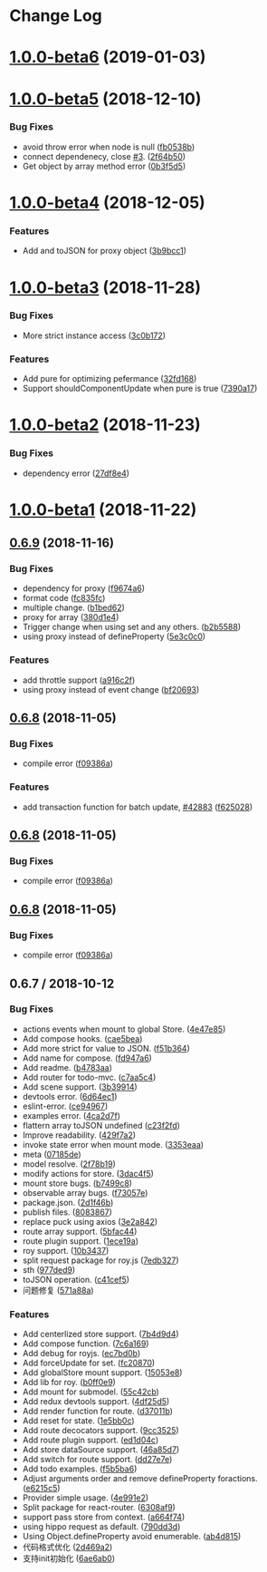 # Change Log 

<a name="1.0.0-beta6"></a>
# [1.0.0-beta6](https://github.com/windyGex/roy/compare/1.0.0-beta5...1.0.0-beta6) (2019-01-03)




<a name="1.0.0-beta5"></a>
# [1.0.0-beta5](https://github.com/windyGex/roy/compare/1.0.0-beta4...1.0.0-beta5) (2018-12-10)


### Bug Fixes

* avoid throw error when node is null ([fb0538b](https://github.com/windyGex/roy/commit/fb0538b))
* connect dependenecy, close [#3](https://github.com/windyGex/roy/issues/3). ([2f64b50](https://github.com/windyGex/roy/commit/2f64b50))
* Get object by array method error ([0b3f5d5](https://github.com/windyGex/roy/commit/0b3f5d5))




<a name="1.0.0-beta4"></a>
# [1.0.0-beta4](https://github.com/windyGex/roy/compare/1.0.0-beta3...1.0.0-beta4) (2018-12-05)


### Features

* Add  and toJSON for proxy object ([3b9bcc1](https://github.com/windyGex/roy/commit/3b9bcc1))




<a name="1.0.0-beta3"></a>
# [1.0.0-beta3](https://github.com/windyGex/roy/compare/1.0.0-beta2...1.0.0-beta3) (2018-11-28)


### Bug Fixes

* More strict instance access ([3c0b172](https://github.com/windyGex/roy/commit/3c0b172))


### Features

* Add pure for optimizing pefermance ([32fd168](https://github.com/windyGex/roy/commit/32fd168))
* Support shouldComponentUpdate when pure is true ([7390a17](https://github.com/windyGex/roy/commit/7390a17))




<a name="1.0.0-beta2"></a>
# [1.0.0-beta2](https://github.com/windyGex/roy/compare/1.0.0-beta1...1.0.0-beta2) (2018-11-23)


### Bug Fixes

* dependency error ([27df8e4](https://github.com/windyGex/roy/commit/27df8e4))



<a name="1.0.0-beta1"></a>
# [1.0.0-beta1](https://github.com/windyGex/roy/compare/0.6.9...1.0.0-beta1) (2018-11-22)




<a name="0.6.9"></a>
## [0.6.9](https://github.com/windyGex/roy/compare/0.6.8...0.6.9) (2018-11-16)


### Bug Fixes

* dependency for proxy ([f9674a6](https://github.com/windyGex/roy/commit/f9674a6))
* format code ([fc835fc](https://github.com/windyGex/roy/commit/fc835fc))
* multiple change. ([b1bed62](https://github.com/windyGex/roy/commit/b1bed62))
* proxy for array ([380d1e4](https://github.com/windyGex/roy/commit/380d1e4))
* Trigger change when using set and any others. ([b2b5588](https://github.com/windyGex/roy/commit/b2b5588))
* using proxy instead of defineProperty ([5e3c0c0](https://github.com/windyGex/roy/commit/5e3c0c0))


### Features

* add throttle support ([a916c2f](https://github.com/windyGex/roy/commit/a916c2f))
* using proxy instead of event change ([bf20693](https://github.com/windyGex/roy/commit/bf20693))




<a name="0.6.8"></a>
## [0.6.8](https://github.com/windyGex/roy/compare/0.6.7...0.6.8) (2018-11-05)


### Bug Fixes

* compile error ([f09386a](https://github.com/windyGex/roy/commit/f09386a))


### Features

* add transaction function for batch update, [#42883](https://github.com/windyGex/roy/issues/42883) ([f625028](https://github.com/windyGex/roy/commit/f625028))




<a name="0.6.8"></a>
## [0.6.8](https://github.com/windyGex/roy/compare/0.6.7...0.6.8) (2018-11-05)


### Bug Fixes

* compile error ([f09386a](https://github.com/windyGex/roy/commit/f09386a))




<a name="0.6.8"></a>
## [0.6.8](https://github.com/windyGex/roy/compare/0.6.7...0.6.8) (2018-11-05)


### Bug Fixes

* compile error ([f09386a](https://github.com/windyGex/roy/commit/f09386a))



<a name="0.6.7"></a>
## 0.6.7 / 2018-10-12


### Bug Fixes

* actions events when mount to global Store. ([4e47e85](https://github.com/windyGex/roy/commit/4e47e85))
* Add compose hooks. ([cae5bea](https://github.com/windyGex/roy/commit/cae5bea))
* Add more strict for value to JSON. ([f51b364](https://github.com/windyGex/roy/commit/f51b364))
* Add name for compose. ([fd947a6](https://github.com/windyGex/roy/commit/fd947a6))
* Add readme. ([b4783aa](https://github.com/windyGex/roy/commit/b4783aa))
* Add router for todo-mvc. ([c7aa5c4](https://github.com/windyGex/roy/commit/c7aa5c4))
* Add scene support. ([3b39914](https://github.com/windyGex/roy/commit/3b39914))
* devtools error. ([6d64ec1](https://github.com/windyGex/roy/commit/6d64ec1))
* eslint-error. ([ce94967](https://github.com/windyGex/roy/commit/ce94967))
* examples error. ([4ca2d7f](https://github.com/windyGex/roy/commit/4ca2d7f))
* flattern array toJSON undefined ([c23f2fd](https://github.com/windyGex/roy/commit/c23f2fd))
* Improve readability. ([429f7a2](https://github.com/windyGex/roy/commit/429f7a2))
* invoke state error when mount mode. ([3353eaa](https://github.com/windyGex/roy/commit/3353eaa))
* meta ([07185de](https://github.com/windyGex/roy/commit/07185de))
* model resolve. ([2f78b19](https://github.com/windyGex/roy/commit/2f78b19))
* modify actions for store. ([3dac4f5](https://github.com/windyGex/roy/commit/3dac4f5))
* mount store bugs. ([b7499c8](https://github.com/windyGex/roy/commit/b7499c8))
* observable array bugs. ([f73057e](https://github.com/windyGex/roy/commit/f73057e))
* package.json. ([2d1f46b](https://github.com/windyGex/roy/commit/2d1f46b))
* publish files. ([8083867](https://github.com/windyGex/roy/commit/8083867))
* replace puck using axios ([3e2a842](https://github.com/windyGex/roy/commit/3e2a842))
* route array support. ([5bfac44](https://github.com/windyGex/roy/commit/5bfac44))
* route plugin support. ([1ece19a](https://github.com/windyGex/roy/commit/1ece19a))
* roy support. ([10b3437](https://github.com/windyGex/roy/commit/10b3437))
* split request package for roy.js ([7edb327](https://github.com/windyGex/roy/commit/7edb327))
* sth ([977ded9](https://github.com/windyGex/roy/commit/977ded9))
* toJSON operation. ([c41cef5](https://github.com/windyGex/roy/commit/c41cef5))
* 问题修复 ([571a88a](https://github.com/windyGex/roy/commit/571a88a))


### Features

* Add centerlized store support. ([7b4d9d4](https://github.com/windyGex/roy/commit/7b4d9d4))
* Add compose function. ([7c6a169](https://github.com/windyGex/roy/commit/7c6a169))
* Add debug for royjs. ([ec7bd0b](https://github.com/windyGex/roy/commit/ec7bd0b))
* Add forceUpdate for set. ([fc20870](https://github.com/windyGex/roy/commit/fc20870))
* Add globalStore mount support. ([15053e8](https://github.com/windyGex/roy/commit/15053e8))
* Add lib for roy. ([b0ff0e9](https://github.com/windyGex/roy/commit/b0ff0e9))
* Add mount for submodel. ([55c42cb](https://github.com/windyGex/roy/commit/55c42cb))
* Add redux devtools support. ([4df25d5](https://github.com/windyGex/roy/commit/4df25d5))
* Add render function for route. ([d37011b](https://github.com/windyGex/roy/commit/d37011b))
* Add reset for state. ([1e5bb0c](https://github.com/windyGex/roy/commit/1e5bb0c))
* Add route decocators support. ([9cc3525](https://github.com/windyGex/roy/commit/9cc3525))
* Add route plugin support. ([ed1d04c](https://github.com/windyGex/roy/commit/ed1d04c))
* Add store dataSource support. ([46a85d7](https://github.com/windyGex/roy/commit/46a85d7))
* Add switch for route support. ([dd27e7e](https://github.com/windyGex/roy/commit/dd27e7e))
* Add todo examples. ([f5b5ba6](https://github.com/windyGex/roy/commit/f5b5ba6))
* Adjust arguments order and remove defineProperty foractions. ([e6215c5](https://github.com/windyGex/roy/commit/e6215c5))
* Provider simple usage. ([4e991e2](https://github.com/windyGex/roy/commit/4e991e2))
* Split package for react-router. ([6308af9](https://github.com/windyGex/roy/commit/6308af9))
* support pass store from context. ([a664f74](https://github.com/windyGex/roy/commit/a664f74))
* using hippo request as default. ([790dd3d](https://github.com/windyGex/roy/commit/790dd3d))
* Using Object.defineProperty avoid enumerable. ([ab4d815](https://github.com/windyGex/roy/commit/ab4d815))
* 代码格式优化 ([2d469a2](https://github.com/windyGex/roy/commit/2d469a2))
* 支持init初始化 ([6ae6ab0](https://github.com/windyGex/roy/commit/6ae6ab0))



